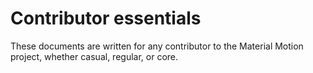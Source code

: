 # Contributor essentials

These documents are written for any contributor to the Material Motion project, whether casual, regular, or core.
